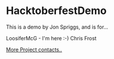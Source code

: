 # HacktoberfestDemo

This is a demo by Jon Spriggs, and is for...

LoosiferMcG - I'm here :-)
Chris Frost

[More Project contacts..](misc/Contacts.md)

